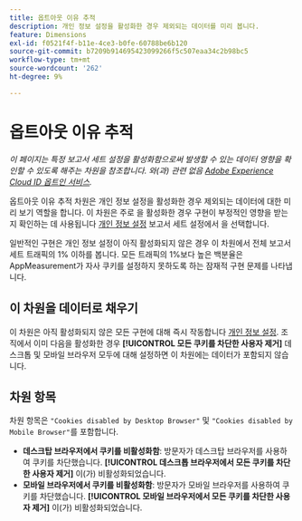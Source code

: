 ```yaml
---
title: 옵트아웃 이유 추적
description: 개인 정보 설정을 활성화한 경우 제외되는 데이터를 미리 봅니다.
feature: Dimensions
exl-id: f0521f4f-b11e-4ce3-b0fe-60788be6b120
source-git-commit: b7209b914695423099266f5c507eaa34c2b98bc5
workflow-type: tm+mt
source-wordcount: '262'
ht-degree: 9%

---
```


# 옵트아웃 이유 추적

*이 페이지는 특정 보고서 세트 설정을 활성화함으로써 발생할 수 있는 데이터 영향을 확인할 수 있도록 해주는 차원을 참조합니다. 와(과) 관련 없음 [Adobe Experience Cloud ID 옵트인 서비스](https://experienceleague.adobe.com/docs/id-service/using/implementation/opt-in-service/optin-overview.html?lang=ko-KR).*

옵트아웃 이유 추적 차원은 개인 정보 설정을 활성화한 경우 제외되는 데이터에 대한 미리 보기 역할을 합니다. 이 차원은 주로 을 활성화한 경우 구현이 부정적인 영향을 받는지 확인하는 데 사용됩니다 [개인 정보 설정](https://experienceleague.adobe.com/docs/core-services/interface/administration/ec-cookies/browser-cookie-settings.html) 보고서 세트 설정에서 을 선택합니다.

일반적인 구현은 개인 정보 설정이 아직 활성화되지 않은 경우 이 차원에서 전체 보고서 세트 트래픽의 1% 이하를 봅니다. 모든 트래픽의 1%보다 높은 백분율은 AppMeasurement가 자사 쿠키를 설정하지 못하도록 하는 잠재적 구현 문제를 나타냅니다.

## 이 차원을 데이터로 채우기

이 차원은 아직 활성화되지 않은 모든 구현에 대해 즉시 작동합니다 [개인 정보 설정](https://experienceleague.adobe.com/docs/core-services/interface/administration/ec-cookies/browser-cookie-settings.html). 조직에서 이미 다음을 활성화한 경우 **[!UICONTROL 모든 쿠키를 차단한 사용자 제거]** 데스크톱 및 모바일 브라우저 모두에 대해 설정하면 이 차원에는 데이터가 포함되지 않습니다.

## 차원 항목

차원 항목은 `"Cookies disabled by Desktop Browser"` 및 `"Cookies disabled by Mobile Browser"`를 포함합니다.

* **데스크탑 브라우저에서 쿠키를 비활성화함**: 방문자가 데스크탑 브라우저를 사용하여 쿠키를 차단했습니다. **[!UICONTROL 데스크톱 브라우저에서 모든 쿠키를 차단한 사용자 제거]** 이(가) 비활성화되었습니다.
* **모바일 브라우저에서 쿠키를 비활성화함**: 방문자가 모바일 브라우저를 사용하여 쿠키를 차단했습니다. **[!UICONTROL 모바일 브라우저에서 모든 쿠키를 차단한 사용자 제거]** 이(가) 비활성화되었습니다.
